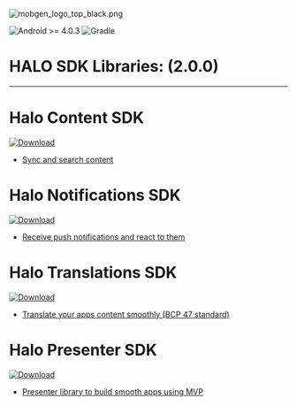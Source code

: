 ![mobgen_logo_top_black.png](../images/halo.png)

![Android >= 4.0.3](https://img.shields.io/badge/Android-%3E=%204.0.3-blue.svg)
![Gradle](https://img.shields.io/badge/Gradle-compatible-brightgreen.svg)

# HALO SDK Libraries: (2.0.0)
------------------------------

# Halo Content SDK
[![Download](https://api.bintray.com/packages/halo-mobgen/maven/HALO-Content/images/download.svg) ](https://bintray.com/halo-mobgen/maven/HALO-Content/_latestVersion)

- [Sync and search content](api-content/Documentation)

# Halo Notifications SDK
[![Download](https://api.bintray.com/packages/halo-mobgen/maven/HALO-Notifications/images/download.svg) ](https://bintray.com/halo-mobgen/maven/HALO-Notifications/_latestVersion)

- [Receive push notifications and react to them](api-notifications/Documentation)

# Halo Translations SDK
[![Download](https://api.bintray.com/packages/halo-mobgen/maven/HALO-Translations/images/download.svg) ](https://bintray.com/halo-mobgen/maven/HALO-Translations/_latestVersion)

- [Translate your apps content smoothly (BCP 47 standard)](api-translations/Documentation)


# Halo Presenter SDK
[![Download](https://api.bintray.com/packages/halo-mobgen/maven/HALO-Presenter/images/download.svg) ](https://bintray.com/halo-mobgen/maven/HALO-Presenter/_latestVersion)

- [Presenter library to build smooth apps using MVP](api-presenter/Documentation)